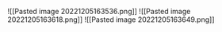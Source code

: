 
![[Pasted image 20221205163536.png]]
![[Pasted image 20221205163618.png]]
![[Pasted image 20221205163649.png]]


